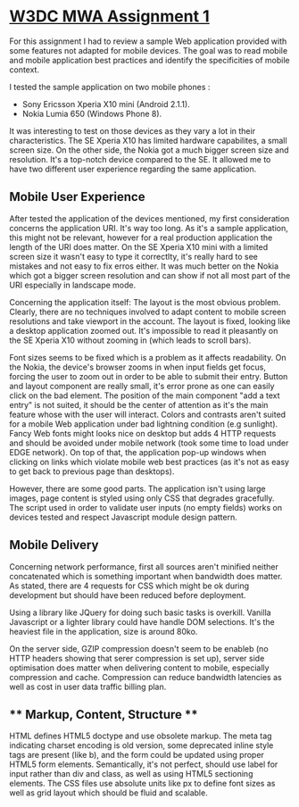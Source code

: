 # [W3DC MWA Assignment 1](http://www.morphogenistes.org/olivier/w3c/mwa/assign1/)

For this assignment I had to review a sample Web application provided with some features not adapted for mobile devices. The goal was to read mobile and mobile application best practices and identify the specificities of mobile context. 

I tested the sample application on two mobile phones :

* Sony Ericsson Xperia X10 mini (Android 2.1.1).
* Nokia Lumia 650 (Windows Phone 8).

It was interesting to test on those devices as they vary a lot in their characteristics. The SE Xperia X10 has limited hardware capabilites, a small screen size. On the other side, the Nokia got a much bigger screen size and resolution. It's a top-notch device compared to the SE. It allowed me to have two different user experience regarding the same application.

## **Mobile User Experience**

After tested the application of the devices mentioned, my first consideration concerns the application URI. It's way too long. As it's a sample application, this might not be relevant, however for a real production application the length of the URI does matter. On the SE Xperia X10 mini with a limited screen size it wasn't easy to type it correctlty, it's really hard to see mistakes and not easy to fix erros either. It was much better on the Nokia which got a bigger screen resolution and can show if not all most part of the URI especially in landscape mode.

Concerning the application itself: The layout is the most obvious problem.
Clearly, there are no techniques involved to adapt content to mobile screen resolutions and take viewport in the account. The layout is fixed, looking like a desktop application zoomed out. It's impossible to read it pleasantly on the SE Xperia X10 without zooming in (which leads to scroll bars).

Font sizes seems to be fixed which is a problem as it affects readability. On the Nokia, the device's browser zooms in when input fields get focus, forcing the user to zoom out in order to be able to submit their entry. Button and layout component are really small, it's error prone as one can easily click on the bad element. The position of the main component "add a text entry" is not suited, it should be the center of attention as it's the main feature whose with the user will interact.  Colors and contrasts aren't suited for a mobile Web application under bad lightning condition (e.g sunlight). Fancy Web fonts might looks nice on desktop but adds 4 HTTP requests and should be avoided under mobile network (took some time to load under EDGE network). On top of that, the application pop-up windows when clicking on links which violate mobile web best practices (as it's not as easy to get back to previous page than desktops). 

However, there are some good parts. The application isn't using large images, page content is styled using only CSS that degrades gracefully. The script used in order to validate user inputs (no empty fields) works on devices tested and respect Javascript module design pattern. 

## **Mobile Delivery**

Concerning network performance, first all sources aren't minified neither concatenated which is something important when bandwidth does matter. As stated, there are 4 requests for CSS which might be ok during development but should have been reduced before deployment.

Using a library like JQuery for doing such basic tasks is overkill. Vanilla Javascript or a lighter library could have handle DOM selections. It's the heaviest file in the application, size is around 80ko.

On the server side, GZIP compression doesn't seem to be enableb (no HTTP headers showing that serer compression is set up), server side optimisation does matter when delivering content to mobile, especially compression and cache. Compression can reduce bandwidth latencies as well as cost in user data traffic billing plan. 

## ** Markup, Content, Structure **

HTML defines HTML5 doctype and use obsolete markup. The meta tag indicating charset encoding is old version, some deprecated inline style tags are present (like b), and the form could be updated using proper HTML5 form elements. Semantically, it's not perfect, should use label for input rather than div and class, as well as using HTML5 sectioning elements. The CSS files use absolute units like px to define font sizes as well as grid layout which should be fluid and scalable. 